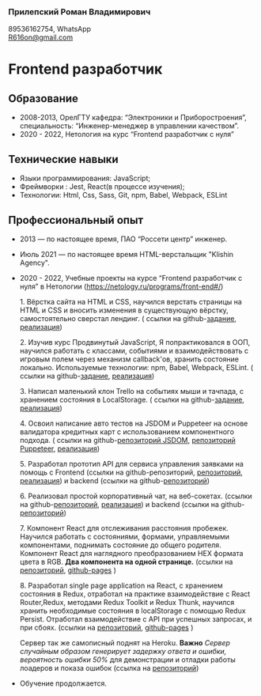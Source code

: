 ### Прилепский Роман Владимирович

89536162754, WhatsApp  
R616on@gmail.com

# Frontend разработчик

## Образование

- 2008-2013, ОрелГТУ кафедра: “Электроники и Приборостроения”, специальность: “Инженер-менеджер в управлении качеством”.
- 2020 - 2022, Нетология на курс “Frontend разработчик с нуля”

## Технические навыки

- Языки программирования: JavaScript;
- Фреймворки : Jest, React(в процессе изучения);
- Технологии: Html, Css, Sass, Git, npm, Babel, Webpack, ESLint

## Профессиональный опыт

- 2013 — по настоящее время, ПАО “Россети центр” инженер.
- Июль 2021 — по настоящее время HTML-верстальщик "Klishin Agency".

- 2020 - 2022, Учебные проекты на курсе “Frontend разработчик с нуля” в Нетологии (https://netology.ru/programs/front-end#/)

  1\. Вёрстка сайта на HTML и CSS, научился верстать страницы на HTML и CSS и вносить изменения в существующую вёрстку, самостоятельно сверстал лендинг. ( ссылки на github-[задание](https://github.com/r616on/adaptiv_diplom_noBem " "), [реализация](https://r616on.github.io/adaptiv_diplom_noBem/ " "))

  2\. Изучив курс Продвинутый JavaScript, Я попрактиковался в ООП, научился работать с классами, событиями и взаимодействовать с игровым полем через механизм callback'ов, хранить состояние локально. Используемые технологии: npm, Babel, Webpack, ESLint. ( ссылки на github-[задание](https://github.com/r616on/AJS-Diplom " "), [реализация](https://r616on.github.io/AJS-Diplom/ " "))

  3\. Написал маленький клон Trello на событиях мыши и тачпада, с хранением состояния в LocalStorage. ( ссылки на github-[задание](https://github.com/r616on/homeworks_cloneTrello " "), [реализация](https://r616on.github.io/homeworks_cloneTrello/ " "))

  4\. Освоил написание авто тестов на JSDOM и Puppeteer на основе валидатора кредитных карт с использованием компонентного подхода.
  ( ссылки на github-[репозиторий JSDOM](https://github.com/r616on/testingCreditCardValidator_Component " "), [репозиторий Puppeteer](https://github.com/r616on/testingCreditCartValidator " "),
  [реализация](https://r616on.github.io/testingCreditCardValidator_Component/ " "))

  5\. Разработал прототип API для сервиса управления заявками на помощь с Frontend (ссылки на github-репозиторий, [репозиторий](https://github.com/r616on/womeworks_http-client " "), [реализация](https://r616on.github.io/womeworks_http-client/ " ")) и backend (ссылки на github-[репозиторий](https://github.com/r616on/womeworks_http-server " "))

  6\. Реализовал простой корпоративный чат, на веб-сокетах. (ссылки на github-[репозиторий](https://github.com/r616on/homeworks_sse-ws_client " "), [реализация](https://r616on.github.io/homeworks_sse-ws_client/ " ")) и backend (ссылки на github-[репозиторий](https://github.com/r616on/homeworks_sse-ws_server " "))

  7\. Компонент React для отслеживания расстояния пробежек. Научился работать с состояниями, формами, управляемыми компонентами, поднимать состояние до общего родителя. Компонент React для наглядного преобразованием HEX формата цвета в RGB. <strong> Два компонента на одной странице.</strong> (ссылки на [репозиторий](https://github.com/r616on/React_home-works-4-form), [github-pages](https://r616on.github.io/React_home-works-4-form/) )

  8\. Разработал single page application на React, c хранением состояния в Redux, отработал на практике взаимодействие с React Router,Redux, методами Redux Toolkit и Redux Thunk, научился хранить необходимые состояния в localStorage с помощью Redux Persist. Отработал взаимодействие с API при успешных запросах, и при сбоях. (ссылки на [репозиторий](https://github.com/r616on/React_Diploma), [github-pages](https://r616on.github.io/React_Diploma/) )

  Сервер так же самописный поднят на Heroku.
  **Важно** _Сервер случайным образом генерирует задержку ответа и ошибки, вероятность ошибки 50%_
  для демонстрации и отладки работы лоадеров и показа ошибок (ссылка на [репозиторий](https://github.com/r616on/React_Diploma_backend))

- Обучение продолжается.
